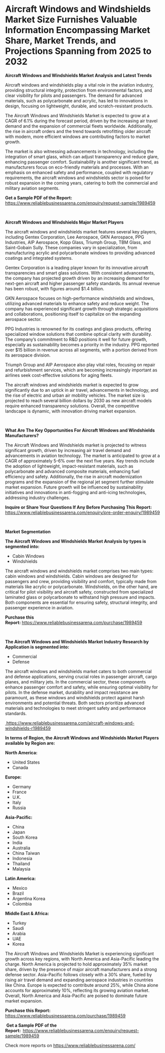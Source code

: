 <p><h1>Aircraft Windows and Windshields Market Size Furnishes Valuable Information Encompassing Market Share, Market Trends, and Projections Spanning from 2025 to 2032</h1></p><p><strong>Aircraft Windows and Windshields Market Analysis and Latest Trends</strong></p>
<p><p>Aircraft windows and windshields play a vital role in the aviation industry, providing structural integrity, protection from environmental factors, and clear visibility for pilots and passengers. The demand for advanced materials, such as polycarbonate and acrylic, has led to innovations in design, focusing on lightweight, durable, and scratch-resistant products. </p><p>The Aircraft Windows and Windshields Market is expected to grow at a CAGR of 6.1% during the forecast period, driven by the increasing air travel demand and the expansion of commercial fleets worldwide. Additionally, the rise in aircraft orders and the trend towards retrofitting older aircraft with modern, more efficient windows are contributing factors to market growth. </p><p>The market is also witnessing advancements in technology, including the integration of smart glass, which can adjust transparency and reduce glare, enhancing passenger comfort. Sustainability is another significant trend, as manufacturers focus on eco-friendly materials and processes. With an emphasis on enhanced safety and performance, coupled with regulatory requirements, the aircraft windows and windshields sector is poised for robust expansion in the coming years, catering to both the commercial and military aviation segments.</p></p>
<p><strong>Get a Sample PDF of the Report:&nbsp;</strong> <a href="https://www.reliablebusinessarena.com/enquiry/request-sample/1989459?utm_campaign=2189&utm_medium=2&utm_source=Github&utm_content=ia&utm_term=31032025&utm_id=aircraft-windows-and-windshields">https://www.reliablebusinessarena.com/enquiry/request-sample/1989459</a></p>
<p>&nbsp;</p>
<p><strong>Aircraft Windows and Windshields Major Market Players</strong></p>
<p><p>The aircraft windows and windshields market features several key players, including Gentex Corporation, Lee Aerospace, GKN Aerospace, PPG Industries, AIP Aerospace, Kopp Glass, Triumph Group, TBM Glass, and Saint-Gobain Sully. These companies vary in specialization, from manufacturing acrylic and polycarbonate windows to providing advanced coatings and integrated systems.</p><p>Gentex Corporation is a leading player known for its innovative aircraft transparencies and smart glass solutions. With consistent advancements, the company has projected growth driven by an increasing demand for next-gen aircraft and higher passenger safety standards. Its annual revenue has been robust, with figures around $1.4 billion.</p><p>GKN Aerospace focuses on high-performance windshields and windows, utilizing advanced materials to enhance safety and reduce weight. The company has experienced significant growth through strategic acquisitions and collaborations, positioning itself to capitalize on the expanding aerospace sector.</p><p>PPG Industries is renowned for its coatings and glass products, offering specialized window solutions that combine optical clarity with durability. The company’s commitment to R&D positions it well for future growth, especially as sustainability becomes a priority in the industry. PPG reported over $15 billion in revenue across all segments, with a portion derived from its aerospace division.</p><p>Triumph Group and AIP Aerospace also play vital roles, focusing on repair and refurbishment services, which are becoming increasingly important as airlines seek cost-effective solutions for aging fleets. </p><p>The aircraft windows and windshields market is expected to grow significantly due to an uptick in air travel, advancements in technology, and the rise of electric and urban air mobility vehicles. The market size is projected to reach several billion dollars by 2030 as new aircraft models require enhanced transparency solutions. Overall, the competitive landscape is dynamic, with innovation driving market expansion.</p></p>
<p>&nbsp;</p>
<p><strong>What Are The Key Opportunities For Aircraft Windows and Windshields Manufacturers?</strong></p>
<p><p>The Aircraft Windows and Windshields market is projected to witness significant growth, driven by increasing air travel demand and advancements in aviation technology. The market is anticipated to grow at a CAGR of approximately 5-6% over the next five years. Key trends include the adoption of lightweight, impact-resistant materials, such as polycarbonate and advanced composite materials, enhancing fuel efficiency and safety. Additionally, the rise in aircraft modernization programs and the expansion of the regional jet segment further stimulate market expansion. Future growth will be influenced by sustainability initiatives and innovations in anti-fogging and anti-icing technologies, addressing industry challenges.</p></p>
<p><strong>Inquire or Share Your Questions If Any Before Purchasing This Report:</strong> <a href="https://www.reliablebusinessarena.com/enquiry/pre-order-enquiry/1989459?utm_campaign=2189&utm_medium=2&utm_source=Github&utm_content=ia&utm_term=31032025&utm_id=aircraft-windows-and-windshields">https://www.reliablebusinessarena.com/enquiry/pre-order-enquiry/1989459</a></p>
<p>&nbsp;</p>
<p><strong>Market Segmentation</strong></p>
<p><strong>The Aircraft Windows and Windshields Market Analysis by types is segmented into:</strong></p>
<p><ul><li>Cabin Windows</li><li>Windshields</li></ul></p>
<p><p>The aircraft windows and windshields market comprises two main types: cabin windows and windshields. Cabin windows are designed for passengers and crew, providing visibility and comfort, typically made from materials like acrylic or polycarbonate. Windshields, on the other hand, are critical for pilot visibility and aircraft safety, constructed from specialized laminated glass or polycarbonate to withstand high pressure and impacts. Both components are essential for ensuring safety, structural integrity, and passenger experience in aviation.</p></p>
<p><strong>Purchase this Report:&nbsp;</strong><a href="https://www.reliablebusinessarena.com/purchase/1989459?utm_campaign=2189&utm_medium=2&utm_source=Github&utm_content=ia&utm_term=31032025&utm_id=aircraft-windows-and-windshields">https://www.reliablebusinessarena.com/purchase/1989459</a></p>
<p>&nbsp;</p>
<p><strong>The Aircraft Windows and Windshields Market Industry Research by Application is segmented into:</strong></p>
<p><ul><li>Commercial</li><li>Defense</li></ul></p>
<p><p>The aircraft windows and windshields market caters to both commercial and defense applications, serving crucial roles in passenger aircraft, cargo planes, and military jets. In the commercial sector, these components enhance passenger comfort and safety, while ensuring optimal visibility for pilots. In the defense market, durability and impact resistance are paramount, as these windows and windshields protect against harsh environments and potential threats. Both sectors prioritize advanced materials and technologies to meet stringent safety and performance standards.</p></p>
<p><a href="https://www.reliablebusinessarena.com/aircraft-windows-and-windshields-r1989459?utm_campaign=2189&utm_medium=2&utm_source=Github&utm_content=ia&utm_term=31032025&utm_id=aircraft-windows-and-windshields">&nbsp;https://www.reliablebusinessarena.com/aircraft-windows-and-windshields-r1989459</a></p>
<p><strong>In terms of Region, the Aircraft Windows and Windshields Market Players available by Region are:</strong></p>
<p>
    <p> <strong> North America: </strong>
        <ul>
            <li>United States</li>
            <li>Canada</li>
        </ul>
        </p> 
    <p> <strong> Europe: </strong>
        <ul>
            <li>Germany</li>
            <li>France</li>
            <li>U.K.</li>
            <li>Italy</li>
            <li>Russia</li>
        </ul>
        </p> 
    <p> <strong> Asia-Pacific: </strong>
        <ul>
            <li>China</li>
            <li>Japan</li>
            <li>South Korea</li>
            <li>India</li>
            <li>Australia</li>
            <li>China Taiwan</li>
            <li>Indonesia</li>
            <li>Thailand</li>
            <li>Malaysia</li>
        </ul>
        </p> 
    <p> <strong> Latin America: </strong>
        <ul>
            <li>Mexico</li>
            <li>Brazil</li>
            <li>Argentina Korea</li>
            <li>Colombia</li>
        </ul>
        </p> 
    <p> <strong> Middle East & Africa: </strong>
        <ul>
            <li>Turkey</li>
            <li>Saudi</li>
            <li>Arabia</li>
            <li>UAE</li>
            <li>Korea</li>
        </ul>
    </p>
    </p>
<p><p>The Aircraft Windows and Windshields Market is experiencing significant growth across key regions, with North America and Asia-Pacific leading the charge. North America is projected to hold approximately 35% market share, driven by the presence of major aircraft manufacturers and a strong defense sector. Asia-Pacific follows closely with a 30% share, fueled by rising air travel demand and expanding aerospace industries in countries like China. Europe is expected to contribute around 25%, while China alone accounts for approximately 10%, reflecting its growing aviation market. Overall, North America and Asia-Pacific are poised to dominate future market expansion.</p></p>
<p><strong>Purchase this Report: </strong><a href="https://www.reliablebusinessarena.com/purchase/1989459?utm_campaign=2189&utm_medium=2&utm_source=Github&utm_content=ia&utm_term=31032025&utm_id=aircraft-windows-and-windshields">https://www.reliablebusinessarena.com/purchase/1989459</a></p>
<p>&nbsp;<strong>Get a Sample PDF of the Report:&nbsp;&nbsp;</strong><a href="https://www.reliablebusinessarena.com/enquiry/request-sample/1989459?utm_campaign=2189&utm_medium=2&utm_source=Github&utm_content=ia&utm_term=31032025&utm_id=aircraft-windows-and-windshields">https://www.reliablebusinessarena.com/enquiry/request-sample/1989459</a></p>
<p><strong></strong></p>
<p>Check more reports on <a href="https://www.reliablebusinessarena.com/?utm_campaign=2189&utm_medium=2&utm_source=Github&utm_content=ia&utm_term=31032025&utm_id=aircraft-windows-and-windshields">https://www.reliablebusinessarena.com/</a></p>